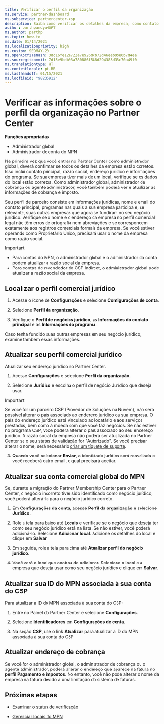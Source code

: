 ```yaml
---
title: Verificar o perfil da organização
ms.service: partner-dashboard
ms.subservice: partnercenter-csp
description: Saiba como verificar os detalhes da empresa, como contato principal, endereço e informações do programa. Você também pode atualizar seus endereços jurídico e para cobrança.
author: parthpandyaMSFT
ms.author: parthp
ms.topic: how-to
ms.date: 01/14/2021
ms.localizationpriority: high
ms.custom: SEOMAY.20
ms.openlocfilehash: 3dc16fe12a722a7e926dcb72d46eeb9be6b7d4ea
ms.sourcegitcommit: 7d15e9bdb93a780886f588d294383d33c70a49f0
ms.translationtype: HT
ms.contentlocale: pt-BR
ms.lasthandoff: 01/15/2021
ms.locfileid: "98235912"
---
```

# <a name="verify-your-organization-profile-information-in-partner-center"></a>Verificar as informações sobre o perfil da organização no Partner Center

**Funções apropriadas**

- Administrador global
- Administrador de conta do MPN

Na primeira vez que você entrar no Partner Center como administrador global, deverá confirmar se todos os detalhes da empresa estão corretos. Isso inclui contato principal, razão social, endereço jurídico e informações do programa. Se sua empresa tiver mais de um local, verifique se os dados do local estão corretos. Como administrador global, administrador de cobrança ou agente administrador, você também poderá ver e atualizar as informações de cobrança e imposto.

Seu perfil de parceiro consiste em informações jurídicas, nome e email do contato principal, programas nas quais a sua empresa participa e, se relevante, suas outras empresas que agora se fundiram no seu negócio jurídico. Verifique se o nome e o endereço da empresa no perfil comercial legal não têm erros de ortografia nem abreviações e se correspondem exatamente aos registros comerciais formais da empresa. Se você estiver operando como Proprietário Único, precisará usar o nome da empresa como razão social.

>[!Important]
>- Para contas do MPN, o administrador global e o administrador da conta podem atualizar a razão social da empresa.
>- Para contas de revendedor do CSP Indirect, o administrador global pode atualizar a razão social da empresa. 

## <a name="locate-the-legal-business-profile"></a>Localizar o perfil comercial jurídico

1. Acesse o ícone de **Configurações** e selecione **Configurações de conta**.
 
1. Selecione **Perfil da organização**. 

2. Verifique o **Perfil de negócios jurídico**, as **Informações do contato principal** e as **Informações do programa**.

Caso tenha fundido suas outras empresas em seu negócio jurídico, examine também essas informações. 

## <a name="update-your-legal-business-profile"></a>Atualizar seu perfil comercial jurídico

Atualizar seu endereço jurídico no Partner Center.

1. Acesse **Configurações** e selecione **Perfil da organização**.


2. Selecione **Jurídico** e escolha o perfil de negócio Jurídico que deseja usar.

>[!Important]
>Se você for um parceiro CSP (Provedor de Soluções na Nuvem), não será possível alterar o país associado ao endereço jurídico da sua empresa. O país do endereço jurídico está vinculado ao locatário e aos serviços prestados, bem como à moeda com que você faz negócios. Se não estiver no programa CSP, você poderá alterar o país associado ao seu endereço jurídico. A razão social da empresa não poderá ser atualizada no Partner Center se o seu status de validação for "Autorizado". Se você precisar alterar o nome, será necessário [criar um tíquete de suporte](https://partner.microsoft.com/dashboard/support/servicerequests/create?stage=2&topicid=eb74583c-61b3-2124-bffc-00920e0ae772).

3. Quando você selecionar **Enviar**, a identidade jurídica será reavaliada e você receberá outro email, o qual precisará aceitar.

## <a name="update-your-mpn-global-business-account"></a>Atualizar sua conta comercial global do MPN

Se, durante a migração do Partner Membership Center para o Partner Center, o negócio incorreto tiver sido identificado como negócio jurídico, você poderá alterá-lo para o negócio jurídico correto.

1. Em **Configurações da conta**, acesse **Perfil da organização** e selecione **Jurídico**.

1.  Role a tela para baixo até **Locais** e verifique se o negócio que deseja ter como seu negócio jurídico está na lista. Se não estiver, você poderá adicioná-lo. Selecione **Adicionar local**. Adicione os detalhes do local e clique em **Salvar**.

2. Em seguida, role a tela para cima até **Atualizar perfil do negócio jurídico**.

3. Você verá o local que acabou de adicionar. Selecione o local e a empresa que deseja usar como seu negócio jurídico e clique em **Salvar**.

## <a name="update-your-mpn-id-associated-with-your-csp-account"></a>Atualizar sua ID do MPN associada à sua conta do CSP

Para atualizar a ID do MPN associada à sua conta do CSP:

1. Entre no Painel do Partner Center e selecione **Configurações**.
 
1. Selecione **Identificadores** em **Configurações de conta**.

1. Na seção **CSP**, use o link **Atualizar** para atualizar a ID do MPN associada à sua conta do CSP 


## <a name="update-your-billing-address"></a>Atualizar endereço de cobrança

Se você for o administrador global, o administrador de cobrança ou o agente administrador, poderá alterar o endereço que aparece na fatura no **perfil Pagamento e impostos**. No entanto, você não pode alterar o nome da empresa na fatura devido a uma limitação do sistema de faturas.

## <a name="next-steps"></a>Próximas etapas

- [Examinar o status de verificação](verification-responses.md)
 
- [Gerenciar locais do MPN](manage-locations.md)

